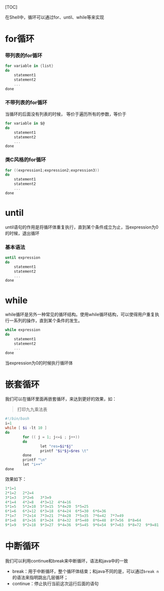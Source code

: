[TOC]

在Shell中，循环可以通过for、until、while等来实现

# for循环

### 带列表的for循环

```powershell
for variable in {list} 
do 
	statement1 
	statement2 
	... 
done
```

### 不带列表的for循环

当循环的后面没有列表的时候， 等价于遍历所有的参数，等价于

```powershell
for variable in $@
do 
	statement1 
	statement2 
	... 
done
```

### 类C风格的for循环

```powershell
for ((expression1;expression2;expression3)) 
do 
	statement1 
	statement2
	... 
done
```



# until

until语句的作用是将循环体重复执行，直到某个条件成立为止，当expression为0的时候，退出循环

 ### 基本语法

```powershell
until expression 
do 
	statement1 
	statement2 
	... 
done
```



# while

while循环是另外一种常见的循环结构。使用while循环结构，可以使得用户重复执行一系列的操作，直到某个条件的发生。

```powershell
while expression 
do 
	statement1 
	statement2 
	... 
done
```

当expression为0的时候执行循环体



# 嵌套循环

我们可以在循环里面再嵌套循环，来达到更好的效果，如：

> 打印九九乘法表

```powershell
#!/bin/bash
i=1
while [ $i -lt 10 ]
do
        for (( j = 1; j<=i ; j++))
        do
                let "res=$i*$j"
                printf "$i*$j=$res \t"
        done
        printf "\n"
        let "i++"
done
```

效果如下：

```powershell
1*1=1   
2*1=2   2*2=4   
3*1=3   3*2=6   3*3=9   
4*1=4   4*2=8   4*3=12  4*4=16  
5*1=5   5*2=10  5*3=15  5*4=20  5*5=25  
6*1=6   6*2=12  6*3=18  6*4=24  6*5=30  6*6=36  
7*1=7   7*2=14  7*3=21  7*4=28  7*5=35  7*6=42  7*7=49  
8*1=8   8*2=16  8*3=24  8*4=32  8*5=40  8*6=48  8*7=56  8*8=64  
9*1=9   9*2=18  9*3=27  9*4=36  9*5=45  9*6=54  9*7=63  9*8=72  9*9=81 
```



# 中断循环

我们可以利用continue和break来中断循环，语法和java中的一致

- break：用于中断循环，整个循环体结束；和java不同的是，可以通过`break n`的语法来指明跳出几层循环；
- continue：停止执行当前这次运行后面的语句




